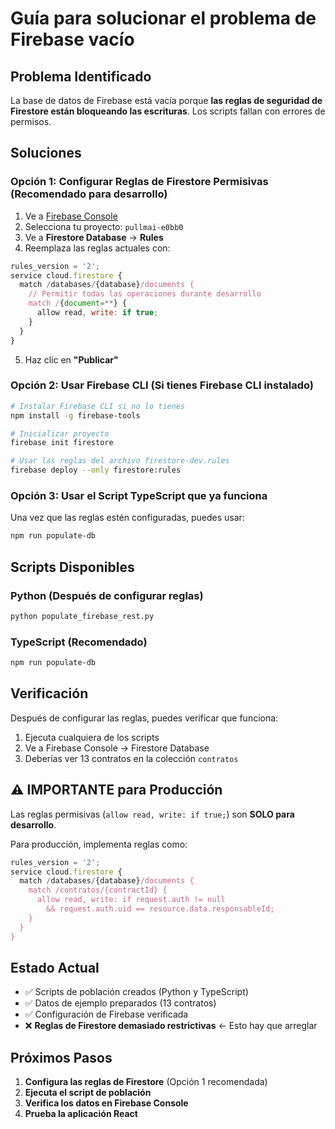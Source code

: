 # Guía para solucionar el problema de Firebase vacío

## Problema Identificado
La base de datos de Firebase está vacía porque **las reglas de seguridad de Firestore están bloqueando las escrituras**. Los scripts fallan con errores de permisos.

## Soluciones

### Opción 1: Configurar Reglas de Firestore Permisivas (Recomendado para desarrollo)

1. Ve a [Firebase Console](https://console.firebase.google.com/)
2. Selecciona tu proyecto: `pullmai-e0bb0`
3. Ve a **Firestore Database** → **Rules**
4. Reemplaza las reglas actuales con:

```javascript
rules_version = '2';
service cloud.firestore {
  match /databases/{database}/documents {
    // Permitir todas las operaciones durante desarrollo
    match /{document=**} {
      allow read, write: if true;
    }
  }
}
```

5. Haz clic en **"Publicar"**

### Opción 2: Usar Firebase CLI (Si tienes Firebase CLI instalado)

```bash
# Instalar Firebase CLI si no lo tienes
npm install -g firebase-tools

# Inicializar proyecto
firebase init firestore

# Usar las reglas del archivo firestore-dev.rules
firebase deploy --only firestore:rules
```

### Opción 3: Usar el Script TypeScript que ya funciona

Una vez que las reglas estén configuradas, puedes usar:

```bash
npm run populate-db
```

## Scripts Disponibles

### Python (Después de configurar reglas)
```bash
python populate_firebase_rest.py
```

### TypeScript (Recomendado)
```bash
npm run populate-db
```

## Verificación

Después de configurar las reglas, puedes verificar que funciona:

1. Ejecuta cualquiera de los scripts
2. Ve a Firebase Console → Firestore Database
3. Deberías ver 13 contratos en la colección `contratos`

## ⚠️ IMPORTANTE para Producción

Las reglas permisivas (`allow read, write: if true;`) son **SOLO para desarrollo**. 

Para producción, implementa reglas como:

```javascript
rules_version = '2';
service cloud.firestore {
  match /databases/{database}/documents {
    match /contratos/{contractId} {
      allow read, write: if request.auth != null 
        && request.auth.uid == resource.data.responsableId;
    }
  }
}
```

## Estado Actual

- ✅ Scripts de población creados (Python y TypeScript)
- ✅ Datos de ejemplo preparados (13 contratos)
- ✅ Configuración de Firebase verificada
- ❌ **Reglas de Firestore demasiado restrictivas** ← Esto hay que arreglar

## Próximos Pasos

1. **Configura las reglas de Firestore** (Opción 1 recomendada)
2. **Ejecuta el script de población**
3. **Verifica los datos en Firebase Console**
4. **Prueba la aplicación React**
